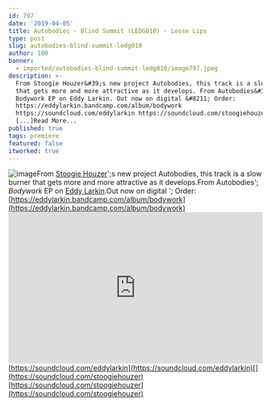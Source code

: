 ```yaml
---
id: 797
date: '2019-04-05'
title: Autobodies - Blind Summit (LEDG010) - Loose Lips
type: post
slug: autobodies-blind-summit-ledg010
author: 100
banner:
  - imported/autobodies-blind-summit-ledg010/image797.jpeg
description: >-
  From Stoogie Houzer&#39;s new project Autobodies, this track is a slow burner
  that gets more and more attractive as it develops. From Autobodies&#39;
  Bodywork EP on Eddy Larkin. Out now on digital &#8211; Order:
  https://eddylarkin.bandcamp.com/album/bodywork
  https://soundcloud.com/eddylarkin https://soundcloud.com/stoogiehouzer
  [...]Read More...
published: true
tags: premiere
featured: false
itworked: true
---
```

![image](../imported/autobodies-blind-summit-ledg010/image797.jpeg)From [Stoogie Houzer](https://s2ghzr.bandcamp.com/)';s new project Autobodies, this track is a slow burner that gets more and more attractive as it develops.From Autobodies'; _Bodywork_ EP on [Eddy Larkin](https://www.eddylarkin.com/).Out now on digital '; Order: [](https://eddylarkin.bandcamp.com/album/bodywork)[https://eddylarkin.bandcamp.com/album/bodywork](https://eddylarkin.bandcamp.com/album/bodywork)<iframe width='100%' height='300' scrolling='no' frameborder='no' allow='autoplay' src='https://w.soundcloud.com/player/?url=https%3A//api.soundcloud.com/tracks/601486521&color=%23ff5500&auto_play=false&hide_related=false&show_comments=true&show_user=true&show_reposts=false&show_teaser=true'></iframe>[https://soundcloud.com/eddylarkin](https://soundcloud.com/eddylarkin)[](https://soundcloud.com/stoogiehouzer)[https://soundcloud.com/stoogiehouzer](https://soundcloud.com/stoogiehouzer)